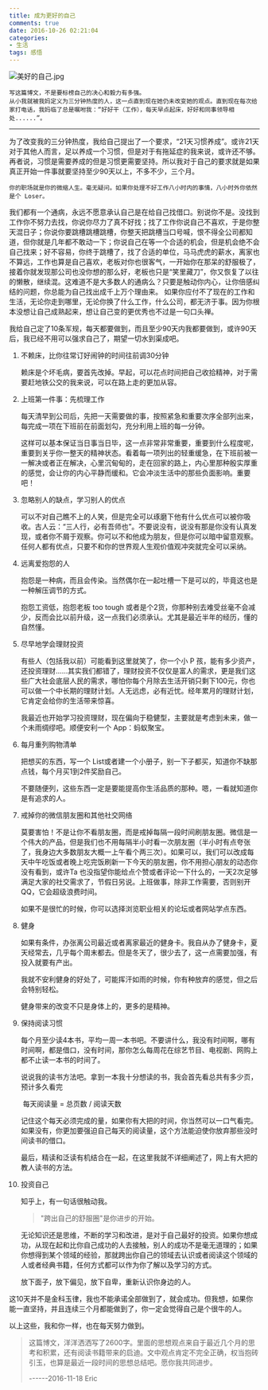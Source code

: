```yaml
---
title: 成为更好的自己
comments: true
date: 2016-10-26 02:21:04
categories:
- 生活
tags: 感悟
---
```


![美好的自己.jpg](http://upload-images.jianshu.io/upload_images/877666-cc0d067043132eeb.jpg?imageMogr2/auto-orient/strip%7CimageView2/2/w/1240)

```
写这篇博文，不是要标榜自己的决心和毅力有多强。
从小我就被我妈定义为三分钟热度的人，这一点直到现在她仍未改变她的观点。直到现在每次给家打电话，我妈临了总是嘱咐我：“好好干（工作），每天早点起床，好好和同事领导相处......”。
```

------

   为了改变我的三分钟热度，我给自己提出了一个要求，“21天习惯养成”。或许21天对于其他人而言，足以养成一个习惯，但是对于有拖延症的我来说，或许还不够。再者说，习惯是需要养成的但是习惯更需要坚持。所以我对于自己的要求就是如果真正开始一件事就要坚持至少90天以上，不多不少，三个月。

```
你的职场就是你的微缩人生。毫无疑问。如果你处理不好工作八小时内的事情，八小时外你依然是个 Loser。
```

   我们都有一个通病，永远不愿意承认自己是在给自己找借口。别说你不是。没找到工作你不努力去找，你说你尽力了真不好找；找了工作你说自己不喜欢，于是你整天混日子；你说你要跳槽跳槽跳槽，你整天把跳槽当口号喊，恨不得全公司都知道，但你就是几年都不敢动一下；你说自己在等一个合适的机会，但是机会绝不会自己找来；好不容易，你终于跳槽了，找了合适的单位，马马虎虎的薪水，离家也不算远，工作也算是自己喜欢，老板对你也很客气，一开始你在那呆的舒服极了，接着你就发现那公司也没你想的那么好，老板也只是“笑里藏刀”，你又恢复了以往的懒散，继续混。这难道不是大多数人的通病么？只要是触动你内心，让你倍感纠结的问题，你总能为自己找出成千上万个理由来。
如果你应付不了现在的工作和生活，无论你走到哪里，无论你换了什么工作，什么公司，都无济于事。因为你根本没想让自己成熟起来，想让自己变的更优秀也不过是一句口头禅。

我给自己定了10条军规，每天都要做到，而且至少90天内我都要做到，或许90天后，我已经不用可以强求自己了，期望一切水到渠成吧。

1. 不赖床，比你往常订好闹钟的时间往前调30分钟

   赖床是个坏毛病，要首先改掉。早起，可以花点时间把自己收拾精神，对于需要赶地铁公交的我来说，可以在路上走的更加从容。

2. 上班第一件事：先梳理工作

   每天清早到公司后，先把一天需要做的事，按照紧急和重要次序全部列出来，每完成一项在下班前在前面划勾，充分利用上班的每一分钟。

   这样可以基本保证当日事当日毕，这一点非常非常重要，重要到什么程度呢，重要到关乎你一整天的精神状态。看着每一项列出的轻重缓急，在下班前被一一解决或者正在解决，心里沉甸甸的，走在回家的路上，内心里那种殷实厚重的感觉，会让你的内心平静而缓和。它会冲淡生活中的那些负面影响。重要吧！

3. 忽略别人的缺点，学习别人的优点

   可以不对自己瞧不上的人笑，但是完全可以琢磨下他有什么优点可以被你吸收。古人云：“三人行，必有吾师也”。不要说没有，说没有那是你没有认真发现，或者你不屑于观察。你可以不和他成为朋友，但是你可以暗中留意观察。任何人都有优点，只要不和你的世界观人生观价值观冲突就完全可以采纳。

4. 远离爱抱怨的人

   抱怨是一种病，而且会传染。当然偶尔在一起吐槽一下是可以的，毕竟这也是一种解压调节的方式。

   抱怨工资低，抱怨老板 too tough 或者是个2货，你那种别去难受丝毫不会减少，反而会比以前升级，这一点我们必须承认。尤其是最近半年的经历，懂的自然懂。

5. 尽早地学会理财投资

   有些人（包括我以前）可能看到这里就笑了，你一个小 P 孩，能有多少资产，还投资理财......其实我们都错了，理财投资不仅仅是富人的需求，更是我们这些广大社会底层人民的需求，哪怕你每个月除去生活开销只剩下100元，你也可以做一个中长期的理财计划。人无远虑，必有近忧。经年累月的理财计划，它肯定会给你的生活带来惊喜。

   我最近也开始学习投资理财，现在偏向于稳健型，主要就是考虑到未来，做一个未雨绸缪吧。顺便安利一个 App：蚂蚁聚宝。

6. 每月重列购物清单

   把想买的东西，写一个 List或者建一个小册子，别一下子都买，知道你不缺那点钱，每个月买1到2件奖励自己。

   不要随便列，这些东西一定是要能提高你生活品质的那种。嗯，一看就知道你是有追求的人。

7. 戒掉你的微信朋友圈和其他社交网络

   莫要害怕！不是让你不看朋友圈，而是戒掉每隔一段时间刷朋友圈。微信是一个伟大的产品，但是我们也不用每隔半小时看一次朋友圈（半小时有点夸张了，我身边大多数朋友大概一上午看个两三次）。如果可以，我们可以改成每天中午吃饭或者晚上吃完饭刷新一下今天的朋友圈，你不用担心朋友的动态你没有看到，或许Ta 也没指望你能给点个赞或者评论一下什么的，一天2次足够满足大家的社交需求了，节假日另说。上班做事，除非工作需要，否则别开QQ，它会超级浪费时间。

   如果不是很忙的时候，你可以选择浏览职业相关的论坛或者网站学点东西。

8. 健身

   如果有条件，办张离公司最近或者离家最近的健身卡。我自从办了健身卡，夏天经常去，几乎每个周末都去。但是冬天了，很少去了，这一点需要加强，有投入就要有产出。

   我就不安利健身的好处了，可能挥汗如雨的时候，你有种放弃的感觉，但之后会特别轻松。

   健身带来的改变不只是身体上的，更多的是精神。

9. 保持阅读习惯

   每个月至少读4本书，平均一周一本书吧。不要讲什么，我没有时间啊，哪有时间啊，都是借口，没有时间，那你怎么每周花在综艺节目、电视剧、网购上都不止读一本书的时间了。

   说说我的读书方法吧。拿到一本我十分想读的书，我会首先看总共有多少页，预计多久看完

   ​	每天阅读量 = 总页数 / 阅读天数

   记住这个每天必须完成的量，如果你有大把的时间，你当然可以一口气看完。如果没有，你更加要强迫自己每天的阅读量，这个方法能迫使你放弃那些没时间读书的借口。

   最后，精读和泛读有机结合在一起，在这里我就不详细阐述了，网上有大把的教人读书的方法。

10. 投资自己

    知乎上，有一句话很触动我。

    > "跨出自己的舒服圈"是你进步的开始。

    无论知识还是思维，不断的学习和改进，是对于自己最好的投资。如果你想成功，从现在起和比你自己成功的人去接触，别人的成功不是毫无道理的；如果你想得到某个领域的经验，那就跨出你自己的领域去认识或者阅读这个领域的人或者经典书籍，任何方式都可以作为你了解以及学习的方式。

    放下面子，放下偏见，放下自卑，重新认识你身边的人。

这10天并不是金科玉律，我也不能承诺全部做到了，就会成功。但我想，如果你能一直坚持，并且连续三个月都能做到了，你一定会觉得自己是个很牛的人。

以上这些，我和你一样，也在每天努力做到。

> 这篇博文，洋洋洒洒写了2600字。里面的思想观点来自于最近几个月的思考和积累，还有阅读书籍带来的启迪。文中观点肯定不完全正确，权当抱砖引玉，也算是最近一段时间的思想总结吧。愿你我共同进步。
>
> ------2016-11-18  Eric